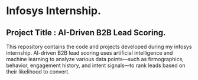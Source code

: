 # Infosys Internship.
## Project Title : AI-Driven B2B Lead Scoring.
This repository contains the code and projects developed during my infosys internship. AI-driven B2B lead scoring uses artificial intelligence and machine learning to analyze various data points—such as firmographics, behavior, engagement history, and intent signals—to rank leads based on their likelihood to convert.
